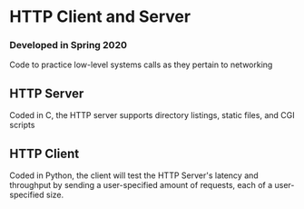# HTTP Client and Server
### Developed in Spring 2020
Code to practice low-level systems calls as they pertain to networking

## HTTP Server
Coded in C, the HTTP server supports directory listings, static files, and CGI scripts

## HTTP Client
Coded in Python, the client will test the HTTP Server's latency and throughput by sending a user-specified amount of requests, each of a user-specified size.
